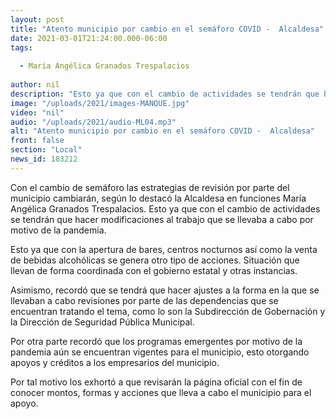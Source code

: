 ```yaml
---
layout: post
title: "Atento municipio por cambio en el semáforo COVID -  Alcaldesa"
date: 2021-03-01T21:24:00.000-06:00
tags:
  
  - María Angélica Granados Trespalacios
  
author: nil
description: "Esto ya que con el cambio de actividades se tendrán que hacer modificaciones al trabajo que se llevaba a cabo por motivo de la pandemia."
image: "/uploads/2021/images-MANQUE.jpg"
video: "nil"
audio: "/uploads/2021/audio-ML04.mp3"
alt: "Atento municipio por cambio en el semáforo COVID -  Alcaldesa"
front: false
section: "Local"
news_id: 183212
---
```


Con el cambio de semáforo las estrategias de revisión por parte del municipio cambiarán, según lo destacó la Alcaldesa en funciones María Angélica Granados Trespalacios. Esto ya que con el cambio de actividades se tendrán que hacer modificaciones al trabajo que se llevaba a cabo por motivo de la pandemia.

Esto ya que con la apertura de bares, centros nocturnos así como la venta de bebidas alcohólicas se genera otro tipo de acciones. Situación que llevan de forma coordinada con el gobierno estatal y otras instancias.

Asimismo, recordó que se tendrá que hacer ajustes a la forma en la que se llevaban a cabo revisiones por parte de las dependencias que se encuentran tratando el tema, como lo son la Subdirección de Gobernación y la Dirección de Seguridad Pública Municipal.

Por otra parte recordó que los programas emergentes por motivo de la pandemia aún se encuentran vigentes para el municipio, esto otorgando apoyos y créditos a los empresarios del municipio. 

Por tal motivo los exhortó a que revisarán la página oficial con el fin de conocer montos, formas y acciones que lleva a cabo el municipio para el apoyo.